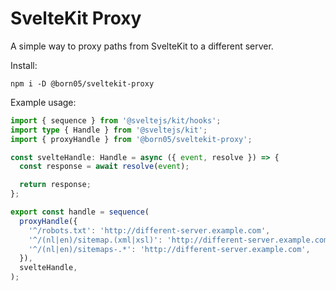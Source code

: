 # SvelteKit Proxy

A simple way to proxy paths from SvelteKit to a different server.

Install:
```
npm i -D @born05/sveltekit-proxy
```

Example usage:
```ts
import { sequence } from '@sveltejs/kit/hooks';
import type { Handle } from '@sveltejs/kit';
import { proxyHandle } from '@born05/sveltekit-proxy';

const svelteHandle: Handle = async ({ event, resolve }) => {
  const response = await resolve(event);

  return response;
};

export const handle = sequence(
  proxyHandle({
    '^/robots.txt': 'http://different-server.example.com',
    '^/(nl|en)/sitemap.(xml|xsl)': 'http://different-server.example.com',
    '^/(nl|en)/sitemaps-.*': 'http://different-server.example.com',
  }),
  svelteHandle,
);
```
